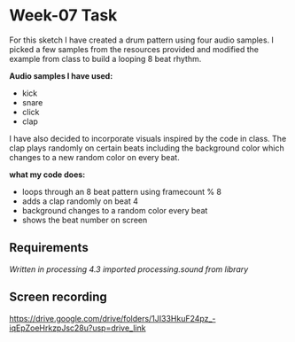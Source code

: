 # Week-07 Task
For this sketch I have created a drum pattern using four audio samples. I picked a few samples from the resources provided and modified the example from class to build a looping 8 beat rhythm.

**Audio samples I have used:**
- kick
- snare
- click
- clap

I have also decided to incorporate visuals inspired by the code in class. The clap plays randomly on certain beats including the background color which changes to a new random color on every beat.

**what my code does:**
- loops through an 8 beat pattern using framecount % 8
- adds a clap randomly on beat 4
- background changes to a random color every beat 
- shows the beat number on screen 

## Requirements
*Written in processing 4.3*
*imported processing.sound from library*

## Screen recording
https://drive.google.com/drive/folders/1JI33HkuF24pz_-iqEpZoeHrkzpJsc28u?usp=drive_link

